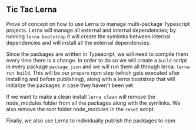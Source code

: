## Tic Tac Lerna

Prove of concept on how to use Lerna to manage multi-package Typescript projects. Lerna will manage all external and internal dependencies; by running `lerna bootstrap` it will create the symlinks between internal dependencies and will install all the external dependencies.

Since the packages are written in Typescript, we will need to compile them every time there is a change. In order to do so we will create a `build` script in every package `package.json` and we will run them all through lerna: `lerna run build`. This will be our `prepare` npm step (which gets executed after installing and before publishing), along with a lerna bootstrap that will initialize the packages in case they haven't been yet.

If we want to make a clean install `lerna clean` will remove the node_modules folder from all the packages along with the symlinks. We also remove the root folder node_modules in the `reset` script.

Finally, we also use Lerna to individually publish the packages to npm
